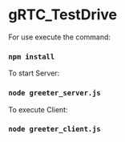 # gRTC_TestDrive
 
For use execute the command:

### `npm install`

To start Server:

### `node greeter_server.js`

To execute Client:

### `node greeter_client.js`